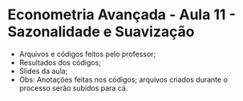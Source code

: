 # Econometria Avançada - Aula 11 - Sazonalidade e Suavização
* Arquivos e códigos feitos pelo professor;
* Resultados dos códigos;
* Slides da aula;
* Obs: Anotações feitas nos códigos; arquivos criados durante o processo serão subidos para cá.
